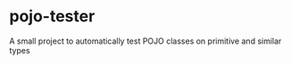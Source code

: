 pojo-tester
===========

A small project to automatically test POJO classes on primitive and similar types
